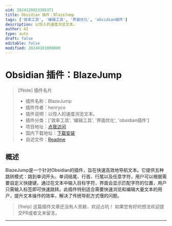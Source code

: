 ```yaml
---
uid: 2024120923385371
title: Obsidian 插件：BlazeJump
tags: ['效率工具', '编辑工具', '界面优化', 'obsidian插件']
description: 以惊人的速度浏览文本。
author: AI
type: auto
draft: false
editable: false
modified: 20240101000000
---
```


# Obsidian 插件：BlazeJump

> [!Note] 插件名片
> - 插件名称：BlazeJump
> - 插件作者：henryco
> - 插件说明：以惊人的速度浏览文本。
> - 插件分类：['效率工具', '编辑工具', '界面优化', 'obsidian插件']
> - 项目地址：[点我访问](https://github.com/henryco/BlazeJump-Obsidian)
> - 国内下载地址：[下载安装](https://pkmer.cn/products/plugin/pluginMarket/?blaze-jump)
> - 自述文件：[Readme](https://ghproxy.net/https://raw.githubusercontent.com/henryco/BlazeJump-Obsidian/master/README.md)



## 概述

BlazeJump是一个针对Obsidian的插件，旨在快速高效地导航文本。它提供五种跳转模式：跳到单词开头、单词结尾、行首、行尾以及任意字符，用户可以根据需要自定义快捷键。通过在文本中输入目标字符，界面会显示匹配字符的位置，用户只需输入标签即可快速跳转。此插件特别适合需要快速浏览和编辑大量文本的用户，提升文本操作的效率，解决了传统导航方式慢的问题。


> [!help] 
> 这篇插件文章还没有人贡献，欢迎占坑！
> 如果您有好的想法欢迎提交PR或者文末留言。
> 

---



